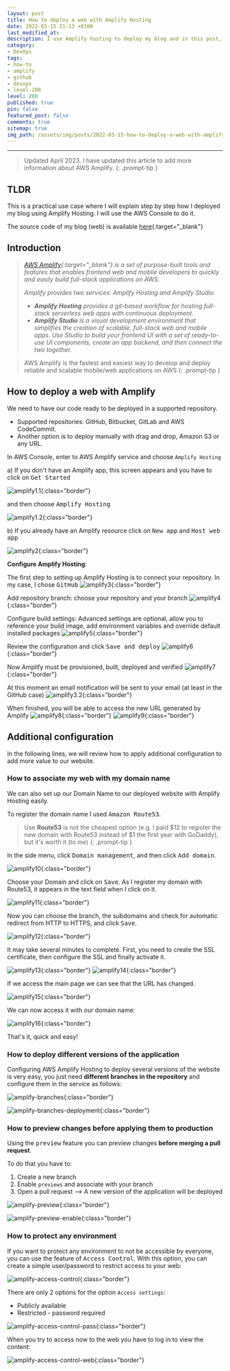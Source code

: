 ```yaml
---
layout: post
title: How to deploy a web with Amplify Hosting
date: 2022-03-15 21:13 +0100
last_modified_at:
description: I use Amplify hosting to deploy my blog and in this post, I will explain how to do it step by step. The source code is public, so you can also do it if you want to
category:
- DevOps
tags:
- how-to
- amplify
- github
- devops
- level-200
level: 200
published: true
pin: false
featured_post: false
comments: true
sitemap: true
img_path: /assets/img/posts/2022-03-15-how-to-deploy-a-web-with-amplify/
---
```

---

> Updated April 2023. I have updated this article to add more information about AWS Amplify.
{: .prompt-tip }

## TLDR

This is a practical use case where I will explain step by step how I deployed my blog using Amplify Hosting. I will use the AWS Console to do it.

The source code of my blog (web) is available [here](https://github.com/alazaroc/blog-web-code/){:target="_blank"}

## Introduction

> *[AWS Amplify](https://aws.amazon.com/amplify/){:target="_blank"} is a set of purpose-built tools and features that enables frontend web and mobile developers to quickly and easily build full-stack applications on AWS.*
>
> *Amplify provides two services: Amplify Hosting and Amplify Studio.*
>
> - ***Amplify Hosting** provides a git-based workflow for hosting full-stack serverless web apps with continuous deployment.*
> - ***Amplify Studio** is a visual development environment that simplifies the creation of scalable, full-stack web and mobile apps. Use Studio to build your frontend UI with a set of ready-to-use UI components, create an app backend, and then connect the two together.*

> AWS Amplify is the fastest and easiest way to develop and deploy reliable and scalable mobile/web applications on AWS
{: .prompt-tip }

## How to deploy a web with Amplify

We need to have our code ready to be deployed in a supported repository.

- Supported repositories: GitHub, Bitbucket, GitLab and AWS CodeCommit.
- Another option is to deploy manually with drag and drop, Amazon S3 or any URL.

In AWS Console, enter to AWS Amplify service and choose `Amplify Hosting`

a) If you don't have an Amplify app, this screen appears and you have to click on <kbd>Get Started</kbd>

![amplify1.1](amplify-1.1-new.png){:class="border"}

and then choose <kbd>Amplify Hosting</kbd>

![amplify1.2](amplify-1.2-new.png){:class="border"}  

b) If you already have an Amplify resource click on <kbd>New app</kbd> and <kbd>Host web app</kbd>

![amplify2](amplify-2.png){:class="border"}

**Configure Amplify Hosting**:

The first step to setting up Amplify Hosting is to connect your repository. In my case, I chose <kbd>GitHub</kbd>
  ![amplify3](amplify-3.png){:class="border"}

Add repository branch: choose your repository and your branch
  ![amplify4](amplify-4.png){:class="border"}

Configure build settings: Advanced settings are optional, allow you to reference your build image, add environment variables and override default installed packages
  ![amplify5](amplify-5.png){:class="border"}

Review the configuration and click <kbd>Save and deploy</kbd>
  ![amplify6](amplify-6.png){:class="border"}

Now Amplify must be provisioned, built, deployed and verified
  ![amplify7](amplify-7.png){:class="border"}

At this moment an email notification will be sent to your email (at least in the GitHub case)
  ![amplify3.2](amplify-3.2-github.png){:class="border"}

When finished, you will be able to access the new URL generated by Amplify
  ![amplify8](amplify-8-web.png){:class="border"}
  ![amplify9](amplify-9-web.png){:class="border"}
  
## Additional configuration

In the following lines, we will review how to apply additional configuration to add more value to our website.

### How to associate my web with my domain name

We can also set up our Domain Name to our deployed website with Amplify Hosting easily.

To register the domain name I used <kbd>Amazon Route53</kbd>.
> Use **Route53** is not the cheapest option (e.g. I paid $12 to register the new domain with Route53 instead of $1 the first year with GoDaddy), but it's worth it (to me)
{: .prompt-tip }

In the side menu, click <kbd>Domain management</kbd>, and then click <kbd>Add domain</kbd>.

![amplify10](amplify-10-domain.png){:class="border"}

Choose your Domain and click on <kbd>Save</kbd>. As I register my domain with Route53, it appears in the text field when I click on it.

![amplify11](amplify-11.png){:class="border"}

Now you can choose the branch, the subdomains and check for automatic redirect from HTTP to HTTPS, and click <kbd>Save</kbd>.

![amplify12](amplify-12.png){:class="border"}

It may take several minutes to complete. First, you need to create the SSL certificate, then configure the SSL and finally activate it.

![amplify13](amplify-13.png){:class="border"}
![amplify14](amplify-14.png){:class="border"}

If we access the main page we can see that the URL has changed.

![amplify15](amplify-15-web-2.png){:class="border"}

We can now access it with our domain name:

![amplify16](amplify-16-web-2.png){:class="border"}

That's it, quick and easy!

### How to deploy different versions of the application

Configuring AWS Amplify Hosting to deploy several versions of the website is very easy, you just need **different branches in the repository** and configure them in the service as follows:

![amplify-branches](amplify-branches.png){:class="border"}

![amplify-branches-deployment](amplify-branches-deployment.png){:class="border"}

### How to preview changes before applying them to production

Using the <kbd>preview</kbd> feature you can preview changes **before merging a pull request**.

To do that you have to:

1. Create a new branch
2. Enable `previews` and associate with your branch
3. Open a pull request --> A new version of the application will be deployed

![amplify-preview](amplify-preview.png){:class="border"}

![amplify-preview-enable](amplify-preview-enable.png){:class="border"}

### How to protect any environment

If you want to protect any environment to not be accessible by everyone, you can use the feature of <kbd>Access Control</kbd>. With this option, you can create a simple user/password to restrict access to your web:

![amplify-access-control](amplify-access-control.png){:class="border"}

There are only 2 options for the option `Access settings`:

- Publicly available
- Restricted - password required

![amplify-access-control-pass](amplify-access-control-pass.png){:class="border"}

When you try to access now to the web you have to log in to view the content:

![amplify-access-control-web](amplify-access-control-web.png){:class="border"}

